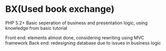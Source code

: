 BX(Used book exchange)
=========
PHP 5.2+
Basic seperation of business and presentation logic, using knowledge from basic tutorial

Front end: elements almost done, considering rewriting using MVC framework
Back end: redesigning database due to issues in business logic
